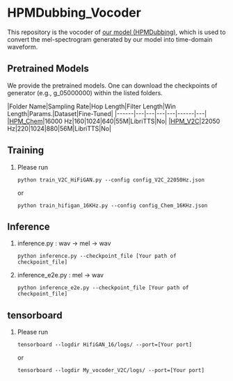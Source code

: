 # HPMDubbing_Vocoder
This repository is the vocoder of [our model (HPMDubbing)](https://github.com/GalaxyCong/HPMDubbing), which is used to convert the mel-spectrogram generated by our model into time-domain waveform. 


## Pretrained Models
We provide the pretrained models. 
One can download the checkpoints of generator (e.g., g_05000000) within the listed folders.


|Folder Name|Sampling Rate|Hop Length|Filter Length|Win Length|Params.|Dataset|Fine-Tuned|
|------|---|---|---|---|------|---|
|[HPM_Chem](https://drive.google.com/file/d/1MIIAHpePjB4tndkERW1rx0AVKiAKMo2K/view?usp=sharing)|16000 Hz|160|1024|640|55M|LibriTTS|No|
|[HPM_V2C]()|22050 Hz|220|1024|880|56M|LibriTTS|No|


## Training
1. Please run
    ```
    python train_V2C_HiFiGAN.py --config config_V2C_22050Hz.json
    ```
    or
    ```
    python train_hifigan_16KHz.py --config config_Chem_16KHz.json
    ```
    
## Inference
1. inference.py : wav -> mel -> wav
    ```
    python inference.py --checkpoint_file [Your path of checkpoint_file]
    ```
2. inference_e2e.py :  mel -> wav
    ```
    python inference_e2e.py --checkpoint_file [Your path of checkpoint_file]
    ```
    

## tensorboard
1. Please run
    ```
    tensorboard --logdir HifiGAN_16/logs/ --port=[Your port]
    ```
    or 
    ```
    tensorboard --logdir My_vocoder_V2C/logs/ --port=[Your port]
    ```

